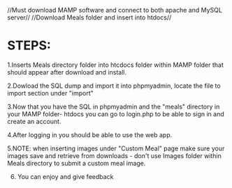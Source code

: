 //Must download MAMP software and connect to both apache and MySQL server//
//Download Meals folder and insert into htdocs//

<h1>STEPS:</h1>

1.Inserts Meals directory folder into htcdocs folder within MAMP folder that should appear after download and install.

2.Dowload the SQL dump and import it into phpmyadmin, locate the file to import section under "import"

3.Now that you have the SQL in phpmyadmin and the  "meals" directory in your MAMP folder- htdocs you can go to login.php  to be able to sign in and create an account.

4.After logging in you should be able to use the web app.

5.NOTE: when inserting images under "Custom Meal" page make sure your images save  and retrieve from downloads - don't use Images folder within Meals directory to submit a custom meal image.
  
6. You can enjoy and give feedback
